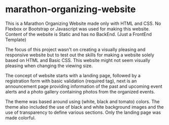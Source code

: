 # marathon-organizing-website

This is a Marathon Organizing Website made only with HTML and CSS.
No Flexbox or Bootstrap or Javascript was used for making this website.
Content of the website is Static and has no BackEnd. (Just a FrontEnd Template)

The focus of this project wasn't on creating a visually pleasing and responsive website but to test out the skills for making a website solely based on HTML and Basic CSS. This website might not seem visually pleasing when changing the viewing size.

The concept of website starts with a landing page, followed by a registration form with basic validation (required tag), next is an announcement page providing information of the past and upcoming event alerts and a photo gallery containing photos from the organized events. 

The theme was based around using (white, black and tomato) colors. The theme also included the use of black and white background images and the use of transparency to define various sections. Only the landing page was made colorful.
